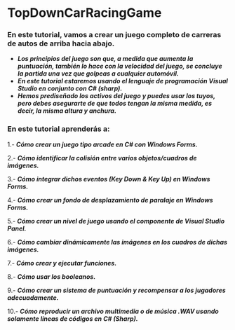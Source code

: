 # TopDownCarRacingGame

### En este tutorial, vamos a crear un juego completo de carreras de autos de arriba hacia abajo.

- **_Los principios del juego son que, a medida que aumenta la puntuación, también lo hace con la velocidad del juego, se concluye la partida una vez que golpeas a cualquier automóvil._**
- **_En este tutorial estaremos usando el lenguaje de programación Visual Studio en conjunto con C# (sharp)._**
- **_Hemos prediseñado los activos del juego y puedes usar los tuyos, pero debes asegurarte de que todos tengan la misma medida, es decir, la misma altura y anchura._**

### En este tutorial aprenderás a:

1.- **_Cómo crear un juego tipo arcade en C# con Windows Forms._**

2.- **_Cómo identificar la colisión entre varios objetos/cuadros de imágenes._**

3.- **_Cómo integrar dichos eventos (Key Down & Key Up) en Windows Forms._**

4.- **_Cómo crear un fondo de desplazamiento de paralaje en Windows Forms._**

5.- **_Cómo crear un nivel de juego usando el componente de Visual Studio Panel._**

6.- **_Cómo cambiar dinámicamente las imágenes en los cuadros de dichas imágenes._**

7.- **_Cómo crear y ejecutar funciones._**

8.- **_Cómo usar los booleanos._**

9.- **_Cómo crear un sistema de puntuación y recompensar a los jugadores adecuadamente._**

10.- **_Cómo reproducir un archivo multimedia o de música .WAV usando solamente líneas de códigos en C# (Sharp)._**
